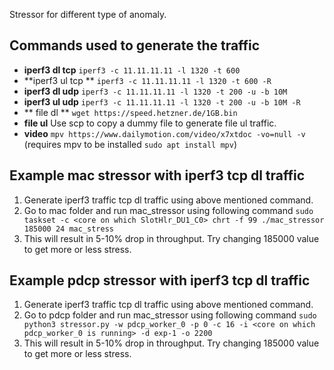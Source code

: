Stressor for different type of anomaly.  

## Commands used to generate the traffic 
- **iperf3 dl tcp** `iperf3 -c 11.11.11.11 -l 1320 -t 600` 
- **iperf3 ul tcp ** `iperf3 -c 11.11.11.11 -l 1320 -t 600 -R` 
- **iperf3 dl udp** `iperf3 -c 11.11.11.11 -l 1320 -t 200 -u -b 10M` 
- **iperf3 ul udp** `iperf3 -c 11.11.11.11 -l 1320 -t 200 -u -b 10M -R`  
- ** file dl ** `wget https://speed.hetzner.de/1GB.bin`  
- **file ul** Use scp to copy a dummy file to generate file ul traffic.
- **video** `mpv https://www.dailymotion.com/video/x7xtdoc -vo=null -v` (requires mpv to be installed `sudo apt install mpv`)

## Example mac stressor with iperf3 tcp dl traffic

1. Generate iperf3 traffic tcp dl traffic using above mentioned command.
2. Go to mac folder and run mac_stressor using following command `sudo taskset -c <core on which SlotHlr_DU1_C0> chrt -f 99 ./mac_stressor 185000 24 mac_stress`
3.  This will result in 5-10% drop in throughput. Try changing 185000 value to get more or less stress.
    
## Example pdcp stressor with iperf3 tcp dl traffic

1. Generate iperf3 traffic tcp dl traffic using above mentioned command.
2. Go to pdcp folder and run mac_stressor using following command `sudo python3 stressor.py -w pdcp_worker_0 -p 0 -c 16 -i <core on which pdcp_worker_0 is running> -d exp-1 -o 2200`
3. This will result in 5-10% drop in throughput. Try changing 185000 value to get more or less stress.
    
